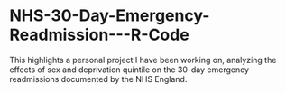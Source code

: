 # NHS-30-Day-Emergency-Readmission---R-Code
This highlights a personal project I have been working on, analyzing the effects of sex and deprivation quintile on the 30-day emergency readmissions documented by the NHS England.
